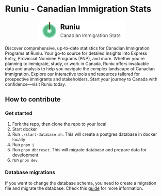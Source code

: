 # Runiu - Canadian Immigration Stats

<p align="center">
  <img src="public/runiu-with-text.png" alt="icon" width=288>
</p>

Discover comprehensive, up-to-date statistics for Canadian Immigration Programs at Runiu. Your go-to source for detailed insights into Express Entry, Provincial Nominee Programs (PNP), and more. Whether you're planning to immigrate, study, or work in Canada, Runiu offers invaluable data and analysis to help you navigate the complex landscape of Canadian immigration. Explore our interactive tools and resources tailored for prospective immigrants and stakeholders. Start your journey to Canada with confidence—visit Runiu today.

## How to contribute

### Get started

1. Fork the repo, then clone the repo to your local
2. Start docker
3. Run `./start-database.sh`. This will create a postgres database in docker locally
4. Run `pnpm i`
5. Run `pnpm db:reset`. This will migrate database and prepare data for development
6. run `pnpm dev`

### Database migrations

If you want to change the database schema, you need to create a migration file and migrate the database. Check this [guide](docs/database-migration.md) for more information.
